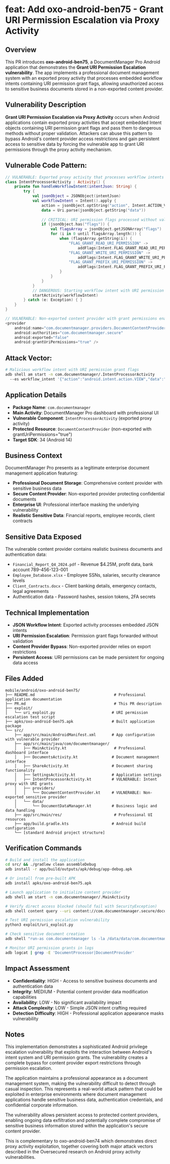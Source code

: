 # feat: Add oxo-android-ben75 - Grant URI Permission Escalation via Proxy Activity

## Overview
This PR introduces **oxo-android-ben75**, a DocumentManager Pro Android application that demonstrates the **Grant URI Permission Escalation vulnerability**. The app implements a professional document management system with an exported proxy activity that processes embedded workflow intents containing URI permission grant flags, allowing unauthorized access to sensitive business documents stored in a non-exported content provider.

## Vulnerability Description
**Grant URI Permission Escalation via Proxy Activity** occurs when Android applications contain exported proxy activities that accept embedded Intent objects containing URI permission grant flags and pass them to dangerous methods without proper validation. Attackers can abuse this pattern to bypass Android's content provider access restrictions and gain persistent access to sensitive data by forcing the vulnerable app to grant URI permissions through the proxy activity mechanism.

## Vulnerable Code Pattern:
```kotlin
// VULNERABLE: Exported proxy activity that processes workflow intents with URI permissions
class IntentProcessorActivity : Activity() {
    private fun handleWorkflowIntent(intentJson: String) {
        try {
            val jsonObject = JSONObject(intentJson)
            val workflowIntent = Intent().apply {
                action = jsonObject.optString("action", Intent.ACTION_VIEW)
                data = Uri.parse(jsonObject.getString("data"))
                
                // CRITICAL: URI permission flags processed without validation
                if (jsonObject.has("flags")) {
                    val flagsArray = jsonObject.getJSONArray("flags")
                    for (i in 0 until flagsArray.length()) {
                        when (flagsArray.getString(i)) {
                            "FLAG_GRANT_READ_URI_PERMISSION" -> 
                                addFlags(Intent.FLAG_GRANT_READ_URI_PERMISSION)
                            "FLAG_GRANT_WRITE_URI_PERMISSION" -> 
                                addFlags(Intent.FLAG_GRANT_WRITE_URI_PERMISSION)
                            "FLAG_GRANT_PREFIX_URI_PERMISSION" -> 
                                addFlags(Intent.FLAG_GRANT_PREFIX_URI_PERMISSION)
                        }
                    }
                }
            }
            // DANGEROUS: Starting workflow intent with URI permission grants
            startActivity(workflowIntent)
        } catch (e: Exception) { }
    }
}

// VULNERABLE: Non-exported content provider with grant permissions enabled
<provider
    android:name="com.documentmanager.providers.DocumentContentProvider"
    android:authorities="com.documentmanager.secure"
    android:exported="false"
    android:grantUriPermissions="true" />
```

## Attack Vector:
```bash
# Malicious workflow intent with URI permission grant flags
adb shell am start -n com.documentmanager/.IntentProcessorActivity 
  --es workflow_intent '{"action":"android.intent.action.VIEW","data":"content://com.documentmanager.secure/documents","flags":["FLAG_GRANT_READ_URI_PERMISSION","FLAG_GRANT_WRITE_URI_PERMISSION","FLAG_GRANT_PREFIX_URI_PERMISSION"]}'
```



## Application Details
- **Package Name**: `com.documentmanager`
- **Main Activity**: DocumentManager Pro dashboard with professional UI
- **Vulnerable Component**: `IntentProcessorActivity` (exported proxy activity)
- **Protected Resource**: `DocumentContentProvider` (non-exported with grantUriPermissions="true")
- **Target SDK**: 34 (Android 14)

## Business Context
DocumentManager Pro presents as a legitimate enterprise document management application featuring:
- **Professional Document Storage**: Comprehensive content provider with sensitive business data
- **Secure Content Provider**: Non-exported provider protecting confidential documents
- **Enterprise UI**: Professional interface masking the underlying vulnerability
- **Realistic Sensitive Data**: Financial reports, employee records, client contracts

## Sensitive Data Exposed
The vulnerable content provider contains realistic business documents and authentication data:
- `Financial_Report_Q4_2024.pdf` - Revenue $4.25M, profit data, bank account 789-456-123-001
- `Employee_Database.xlsx` - Employee SSNs, salaries, security clearance levels
- `Client_Contracts.docx` - Client banking details, emergency contacts, legal agreements
- Authentication data - Password hashes, session tokens, 2FA secrets

## Technical Implementation
- **JSON Workflow Intent**: Exported activity processes embedded JSON intents
- **URI Permission Escalation**: Permission grant flags forwarded without validation
- **Content Provider Bypass**: Non-exported provider relies on export restrictions
- **Persistent Access**: URI permissions can be made persistent for ongoing data access

## Files Added
```
mobile/android/oxo-android-ben75/
├── README.md                                   # Professional application documentation
├── PR.md                                       # This PR description
├── exploit/
│   └── uri_exploit.py                         # URI permission escalation test script
├── apks/oxo-android-ben75.apk                 # Built application package
└── src/
    ├── app/src/main/AndroidManifest.xml       # App configuration with vulnerable provider
    ├── app/src/main/java/com/documentmanager/
    │   ├── MainActivity.kt                     # Professional dashboard interface
    │   ├── DocumentsActivity.kt               # Document management interface
    │   ├── ShareActivity.kt                   # Document sharing functionality
    │   ├── SettingsActivity.kt                # Application settings
    │   ├── IntentProcessorActivity.kt         # VULNERABLE: Intent proxy with URI grants
    │   ├── providers/
    │   │   └── DocumentContentProvider.kt     # VULNERABLE: Non-exported sensitive provider
    │   └── data/
    │       └── DocumentDataManager.kt         # Business logic and data handling
    ├── app/src/main/res/                       # Professional UI resources
    ├── app/build.gradle.kts                   # Android build configuration
    └── [standard Android project structure]
```

## Verification Commands
```bash
# Build and install the application
cd src/ && ./gradlew clean assembleDebug
adb install -r app/build/outputs/apk/debug/app-debug.apk

# Or install from pre-built APK
adb install apks/oxo-android-ben75.apk

# Launch application to initialize content provider
adb shell am start -n com.documentmanager/.MainActivity

# Verify direct access blocked (should fail with SecurityException)
adb shell content query --uri content://com.documentmanager.secure/documents

# Test URI permission escalation vulnerability
python3 exploit/uri_exploit.py

# Check sensitive document creation
adb shell "run-as com.documentmanager ls -la /data/data/com.documentmanager/files/secure/"

# Monitor URI permission grants in logs
adb logcat | grep -E 'DocumentProcessor|DocumentProvider'
```

## Impact Assessment
- **Confidentiality**: HIGH - Access to sensitive business documents and authentication data
- **Integrity**: MEDIUM - Potential content provider data modification capabilities  
- **Availability**: LOW - No significant availability impact
- **Attack Complexity**: LOW - Simple JSON intent crafting required
- **Detection Difficulty**: HIGH - Professional application appearance masks vulnerability

## Notes
This implementation demonstrates a sophisticated Android privilege escalation vulnerability that exploits the interaction between Android's intent system and URI permission grants. The vulnerability creates a complete bypass for content provider export restrictions through permission escalation.

The application maintains a professional appearance as a document management system, making the vulnerability difficult to detect through casual inspection. This represents a real-world attack pattern that could be exploited in enterprise environments where document management applications handle sensitive business data, authentication credentials, and confidential corporate information.

The vulnerability allows persistent access to protected content providers, enabling ongoing data exfiltration and potentially complete compromise of sensitive business information stored within the application's secure content provider.

This is complementary to oxo-android-ben74 which demonstrates direct proxy activity exploitation, together covering both major attack vectors described in the Oversecured research on Android proxy activity vulnerabilities.
